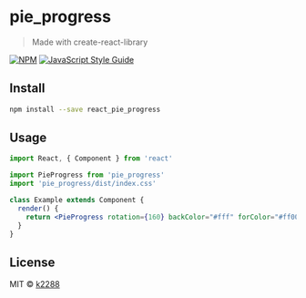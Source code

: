 # pie_progress

> Made with create-react-library

[![NPM](https://img.shields.io/npm/v/pie_progress.svg)](https://www.npmjs.com/package/pie_progress) [![JavaScript Style Guide](https://img.shields.io/badge/code_style-standard-brightgreen.svg)](https://standardjs.com)

## Install

```bash
npm install --save react_pie_progress
```

## Usage

```jsx
import React, { Component } from 'react'

import PieProgress from 'pie_progress'
import 'pie_progress/dist/index.css'

class Example extends Component {
  render() {
    return <PieProgress rotation={160} backColor="#fff" forColor="#ff0000" />
  }
}
```

## License

MIT © [k2288](https://github.com/k2288)
